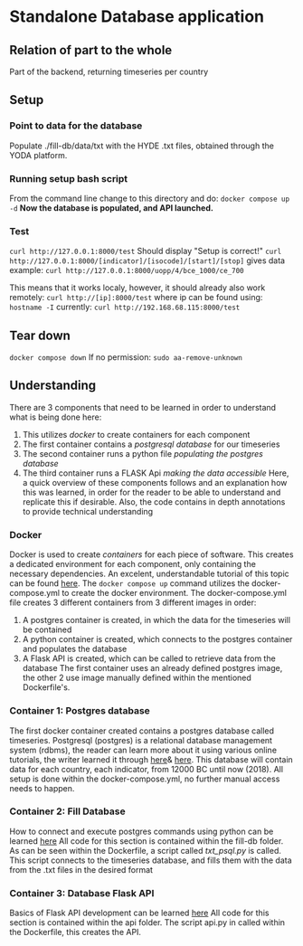 # Standalone Database application
## Relation of part to the whole
Part of the backend, returning timeseries per country

## Setup 
### Point to data for the database
Populate ./fill-db/data/txt with the HYDE .txt files, obtained through the YODA platform.

### Running setup bash script
From the command line change to this directory and do:
`docker compose up -d`
**Now the database is populated, and API launched.**

### Test
`curl http://127.0.0.1:8000/test` Should display "Setup is correct!"
`curl http://127.0.0.1:8000/[indicator]/[isocode]/[start]/[stop]` gives data
example: `curl http://127.0.0.1:8000/uopp/4/bce_1000/ce_700`

This means that it works localy, however, it should already also work remotely:
`curl http://[ip]:8000/test`
where ip can be found using: `hostname -I`
currently: `curl http://192.168.68.115:8000/test`

## Tear down
`docker compose down`
If no permission: `sudo aa-remove-unknown`

## Understanding
There are 3 components that need to be learned in order to understand what is being done here:
1) This utilizes *docker* to create containers for each component
2) The first container contains a *postgresql database* for our timeseries
3) The second container runs a python file *populating the postgres database*
4) The third container runs a FLASK Api *making the data accessible*
Here, a quick overview of these components follows and an explanation how this was learned, in order for the reader to be able to understand and replicate this if desirable. Also, the code contains in depth annotations to provide technical understanding

### Docker
Docker is used to create *containers* for each piece of software. This creates a dedicated environment for each component, only containing the necessary dependencies. An excelent, understandable tutorial of this topic can be found [here](https://docker-curriculum.com/).
The `docker compose up` command utilizes the docker-compose.yml to create the docker environment.
The docker-compose.yml file creates 3 different containers from 3 different images in order:
1) A postgres container is created, in which the data for the timeseries will be contained
2) A python container is created, which connects to the postgres container and populates the database
3) A Flask API is created, which can be called to retrieve data from the database
The first container uses an already defined postgres image, the other 2 use image manually defined within the mentioned Dockerfile's. 

### Container 1: Postgres database
The first docker container created contains a postgres database called timeseries. Postgresql (postgres) is a relational database management system (rdbms), the reader can learn more about it using various online tutorials, the writer learned it through [here](https://www.digitalocean.com/community/tutorials/how-to-install-and-use-postgresql-on-ubuntu-20-04)& [here](https://docs.qgis.org/3.28/en/docs/training_manual/). This database will contain data for each country, each indicator, from 12000 BC until now (2018). All setup is done within the docker-compose.yml, no further manual access needs to happen.

### Container 2: Fill Database
How to connect and execute postgres commands using python can be learned [here](https://pynative.com/python-postgresql-tutorial/)
All code for this section is contained within the fill-db folder.
As can be seen within the Dockerfile, a script called *txt_psql.py* is called.
This script connects to the timeseries database, and fills them with the data from the .txt files in the desired format

### Container 3: Database Flask API
Basics of Flask API development can be learned [here](https://pythonbasics.org/flask-rest-api/)
All code for this section is contained within the api folder.
The script api.py in called within the Dockerfile, this creates the API. 